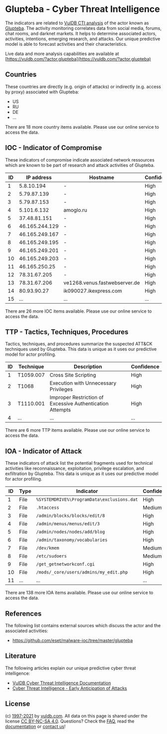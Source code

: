 # Glupteba - Cyber Threat Intelligence

The indicators are related to [VulDB CTI analysis](https://vuldb.com/?doc.cti) of the actor known as [Glupteba](https://vuldb.com/?actor.glupteba). The activity monitoring correlates data from social media, forums, chat rooms, and darknet markets. It helps to determine associated actors, activities, intentions, emerging research, and attacks. Our unique predictive model is able to forecast activities and their characteristics.

Live data and more analysis capabilities are available at [https://vuldb.com/?actor.glupteba](https://vuldb.com/?actor.glupteba)

## Countries

These countries are directly (e.g. origin of attacks) or indirectly (e.g. access by proxy) associated with Glupteba:

* US
* RU
* DE
* ...

There are 18 more country items available. Please use our online service to access the data.

## IOC - Indicator of Compromise

These indicators of compromise indicate associated network ressources which are known to be part of research and attack activities of Glupteba.

ID | IP address | Hostname | Confidence
-- | ---------- | -------- | ----------
1 | 5.8.10.194 | - | High
2 | 5.79.87.139 | - | High
3 | 5.79.87.153 | - | High
4 | 5.101.6.132 | amoglo.ru | High
5 | 37.48.81.151 | - | High
6 | 46.165.244.129 | - | High
7 | 46.165.249.167 | - | High
8 | 46.165.249.195 | - | High
9 | 46.165.249.201 | - | High
10 | 46.165.249.203 | - | High
11 | 46.165.250.25 | - | High
12 | 78.31.67.205 | - | High
13 | 78.31.67.206 | ve1268.venus.fastwebserver.de | High
14 | 80.93.90.27 | ik090027.ikexpress.com | High
15 | ... | ... | ...

There are 26 more IOC items available. Please use our online service to access the data.

## TTP - Tactics, Techniques, Procedures

Tactics, techniques, and procedures summarize the suspected ATT&CK techniques used by Glupteba. This data is unique as it uses our predictive model for actor profiling.

ID | Technique | Description | Confidence
-- | --------- | ----------- | ----------
1 | T1059.007 | Cross Site Scripting | High
2 | T1068 | Execution with Unnecessary Privileges | High
3 | T1110.001 | Improper Restriction of Excessive Authentication Attempts | High
4 | ... | ... | ...

There are 6 more TTP items available. Please use our online service to access the data.

## IOA - Indicator of Attack

These indicators of attack list the potential fragments used for technical activities like reconnaissance, exploitation, privilege escalation, and exfiltration by Glupteba. This data is unique as it uses our predictive model for actor profiling.

ID | Type | Indicator | Confidence
-- | ---- | --------- | ----------
1 | File | `%SYSTEMDRIVE%\ProgramData\exclusions.dat` | High
2 | File | `.htaccess` | Medium
3 | File | `/admin/blocks/blocks/edit/8` | High
4 | File | `/admin/menus/menus/edit/3` | High
5 | File | `/admin/nodes/nodes/add/blog` | High
6 | File | `/admin/taxonomy/vocabularies` | High
7 | File | `/dev/kmem` | Medium
8 | File | `/etc/sudoers` | Medium
9 | File | `/get_getnetworkconf.cgi` | High
10 | File | `/mods/_core/users/admins/my_edit.php` | High
11 | ... | ... | ...

There are 138 more IOA items available. Please use our online service to access the data.

## References

The following list contains external sources which discuss the actor and the associated activities:

* https://github.com/eset/malware-ioc/tree/master/glupteba

## Literature

The following articles explain our unique predictive cyber threat intelligence:

* [VulDB Cyber Threat Intelligence Documentation](https://vuldb.com/?doc.cti)
* [Cyber Threat Intelligence - Early Anticipation of Attacks](https://www.scip.ch/en/?labs.20201022)

## License

(c) [1997-2021](https://vuldb.com/?doc.changelog) by [vuldb.com](https://vuldb.com/?doc.about). All data on this page is shared under the license [CC BY-NC-SA 4.0](https://creativecommons.org/licenses/by-nc-sa/4.0/). Questions? Check the [FAQ](https://vuldb.com/?doc.faq), read the [documentation](https://vuldb.com/?doc) or [contact us](https://vuldb.com/?contact)!
